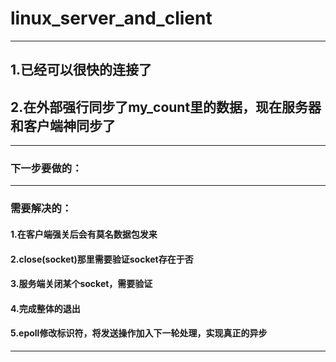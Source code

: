# linux_server_and_client
------------------------------------------------
##  1.已经可以很快的连接了
##  2.在外部强行同步了my_count里的数据，现在服务器和客户端神同步了
------------------------------------------------
### 下一步要做的：
------------------------------------------------
### 需要解决的：
####	1.在客户端强关后会有莫名数据包发来
####	2.close(socket)那里需要验证socket存在于否
#### 	3.服务端关闭某个socket，需要验证
####	4.完成整体的退出
####	5.epoll修改标识符，将发送操作加入下一轮处理，实现真正的异步
------------------------------------------------

